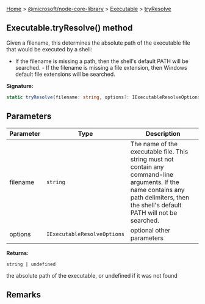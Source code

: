 [Home](./index) &gt; [@microsoft/node-core-library](./node-core-library.md) &gt; [Executable](./node-core-library.executable.md) &gt; [tryResolve](./node-core-library.executable.tryresolve.md)

## Executable.tryResolve() method

Given a filename, this determines the absolute path of the executable file that would be executed by a shell:

- If the filename is missing a path, then the shell's default PATH will be searched. - If the filename is missing a file extension, then Windows default file extensions will be searched.

<b>Signature:</b>

```typescript
static tryResolve(filename: string, options?: IExecutableResolveOptions): string | undefined;
```

## Parameters

|  Parameter | Type | Description |
|  --- | --- | --- |
|  filename | `string` | The name of the executable file. This string must not contain any command-line arguments. If the name contains any path delimiters, then the shell's default PATH will not be searched. |
|  options | `IExecutableResolveOptions` | optional other parameters |

<b>Returns:</b>

`string | undefined`

the absolute path of the executable, or undefined if it was not found

## Remarks


